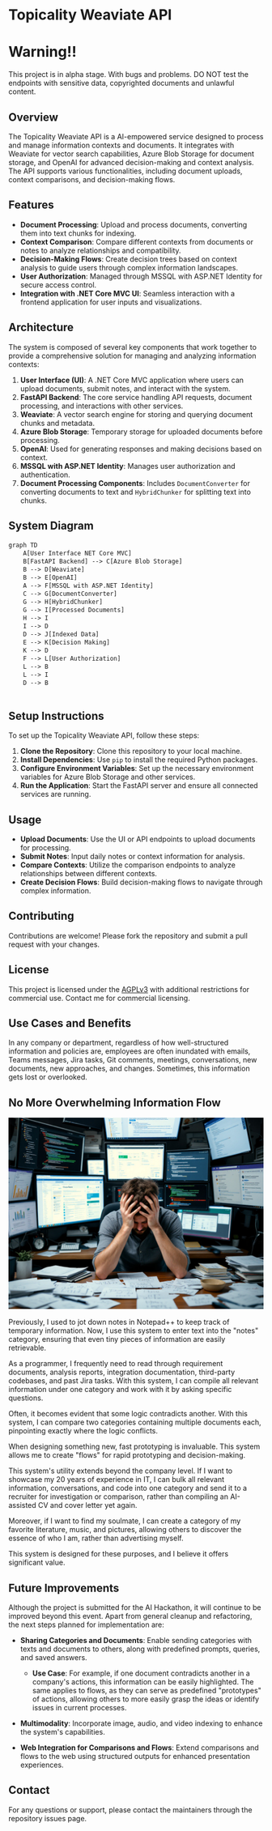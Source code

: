 
# Topicality Weaviate API

# Warning!! 

This project is in alpha stage. With bugs and problems. DO NOT test the endpoints with sensitive data, copyrighted documents and unlawful content.

## Overview

The Topicality Weaviate API is a AI-empowered service designed to process and manage information contexts and documents. It integrates with Weaviate for vector search capabilities, Azure Blob Storage for document storage, and OpenAI for advanced decision-making and context analysis. The API supports various functionalities, including document uploads, context comparisons, and decision-making flows.

## Features

- **Document Processing**: Upload and process documents, converting them into text chunks for indexing.
- **Context Comparison**: Compare different contexts from documents or notes to analyze relationships and compatibility.
- **Decision-Making Flows**: Create decision trees based on context analysis to guide users through complex information landscapes.
- **User Authorization**: Managed through MSSQL with ASP.NET Identity for secure access control.
- **Integration with .NET Core MVC UI**: Seamless interaction with a frontend application for user inputs and visualizations.

## Architecture

The system is composed of several key components that work together to provide a comprehensive solution for managing and analyzing information contexts:

1. **User Interface (UI)**: A .NET Core MVC application where users can upload documents, submit notes, and interact with the system.
2. **FastAPI Backend**: The core service handling API requests, document processing, and interactions with other services.
3. **Weaviate**: A vector search engine for storing and querying document chunks and metadata.
4. **Azure Blob Storage**: Temporary storage for uploaded documents before processing.
5. **OpenAI**: Used for generating responses and making decisions based on context.
6. **MSSQL with ASP.NET Identity**: Manages user authorization and authentication.
7. **Document Processing Components**: Includes `DocumentConverter` for converting documents to text and `HybridChunker` for splitting text into chunks.

## System Diagram

```mermaid
graph TD
    A[User Interface NET Core MVC]
    B[FastAPI Backend] --> C[Azure Blob Storage]
    B --> D[Weaviate]
    B --> E[OpenAI]
    A --> F[MSSQL with ASP.NET Identity]
    C --> G[DocumentConverter]
    G --> H[HybridChunker]
    G --> I[Processed Documents]
    H --> I
    I --> D
    D --> J[Indexed Data]
    E --> K[Decision Making]
    K --> D
    F --> L[User Authorization]
    L --> B
    L --> I
    D --> B
    
```

## Setup Instructions

To set up the Topicality Weaviate API, follow these steps:

1. **Clone the Repository**: Clone this repository to your local machine.
2. **Install Dependencies**: Use `pip` to install the required Python packages.
3. **Configure Environment Variables**: Set up the necessary environment variables for Azure Blob Storage and other services.
4. **Run the Application**: Start the FastAPI server and ensure all connected services are running.

## Usage

- **Upload Documents**: Use the UI or API endpoints to upload documents for processing.
- **Submit Notes**: Input daily notes or context information for analysis.
- **Compare Contexts**: Utilize the comparison endpoints to analyze relationships between different contexts.
- **Create Decision Flows**: Build decision-making flows to navigate through complex information.

## Contributing

Contributions are welcome! Please fork the repository and submit a pull request with your changes.

## License
This project is licensed under the [AGPLv3](LICENSE) with additional 
restrictions for commercial use. Contact me for commercial licensing.

## Use Cases and Benefits

In any company or department, regardless of how well-structured information and policies are, employees are often inundated with emails, Teams messages, Jira tasks, Git comments, meetings, conversations, new documents, new approaches, and changes. Sometimes, this information gets lost or overlooked. 

## No More Overwhelming Information Flow

![image](img.jpg)


Previously, I used to jot down notes in Notepad++ to keep track of temporary information. Now, I use this system to enter text into the "notes" category, ensuring that even tiny pieces of information are easily retrievable.

As a programmer, I frequently need to read through requirement documents, analysis reports, integration documentation, third-party codebases, and past Jira tasks. With this system, I can compile all relevant information under one category and work with it by asking specific questions.

Often, it becomes evident that some logic contradicts another. With this system, I can compare two categories containing multiple documents each, pinpointing exactly where the logic conflicts.

When designing something new, fast prototyping is invaluable. This system allows me to create "flows" for rapid prototyping and decision-making.

This system's utility extends beyond the company level. If I want to showcase my 20 years of experience in IT, I can bulk all relevant information, conversations, and code into one category and send it to a recruiter for investigation or comparison, rather than compiling an AI-assisted CV and cover letter yet again.

Moreover, if I want to find my soulmate, I can create a category of my favorite literature, music, and pictures, allowing others to discover the essence of who I am, rather than advertising myself.

This system is designed for these purposes, and I believe it offers significant value.



## Future Improvements

Although the project is submitted for the AI Hackathon, it will continue to be improved beyond this event. Apart from general cleanup and refactoring, the next steps planned for implementation are:

- **Sharing Categories and Documents**: Enable sending categories with texts and documents to others, along with predefined prompts, queries, and saved answers.
  - **Use Case**: For example, if one document contradicts another in a company's actions, this information can be easily highlighted. The same applies to flows, as they can serve as predefined "prototypes" of actions, allowing others to more easily grasp the ideas or identify issues in current processes.

- **Multimodality**: Incorporate image, audio, and video indexing to enhance the system's capabilities.

- **Web Integration for Comparisons and Flows**: Extend comparisons and flows to the web using structured outputs for enhanced presentation experiences.


## Contact

For any questions or support, please contact the maintainers through the repository issues page.
